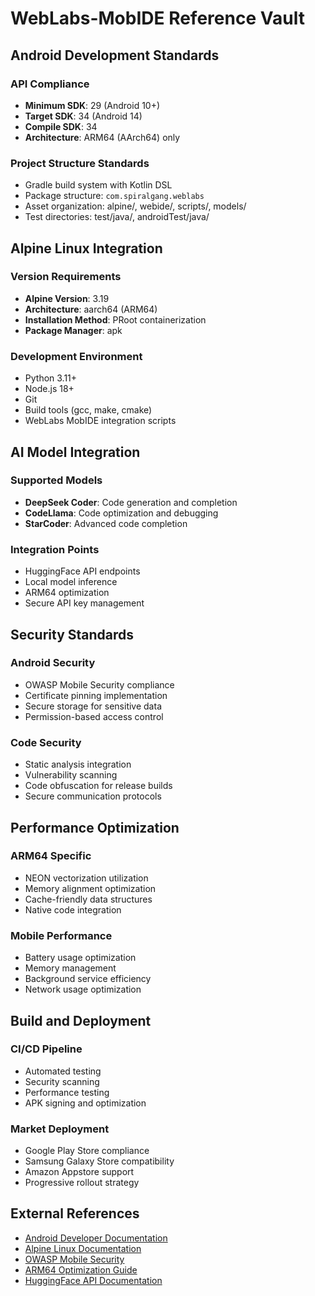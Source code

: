 # WebLabs-MobIDE Reference Vault

## Android Development Standards

### API Compliance
- **Minimum SDK**: 29 (Android 10+)
- **Target SDK**: 34 (Android 14)
- **Compile SDK**: 34
- **Architecture**: ARM64 (AArch64) only

### Project Structure Standards
- Gradle build system with Kotlin DSL
- Package structure: `com.spiralgang.weblabs`
- Asset organization: alpine/, webide/, scripts/, models/
- Test directories: test/java/, androidTest/java/

## Alpine Linux Integration

### Version Requirements
- **Alpine Version**: 3.19
- **Architecture**: aarch64 (ARM64)
- **Installation Method**: PRoot containerization
- **Package Manager**: apk

### Development Environment
- Python 3.11+
- Node.js 18+
- Git
- Build tools (gcc, make, cmake)
- WebLabs MobIDE integration scripts

## AI Model Integration

### Supported Models
- **DeepSeek Coder**: Code generation and completion
- **CodeLlama**: Code optimization and debugging  
- **StarCoder**: Advanced code completion

### Integration Points
- HuggingFace API endpoints
- Local model inference
- ARM64 optimization
- Secure API key management

## Security Standards

### Android Security
- OWASP Mobile Security compliance
- Certificate pinning implementation
- Secure storage for sensitive data
- Permission-based access control

### Code Security
- Static analysis integration
- Vulnerability scanning
- Code obfuscation for release builds
- Secure communication protocols

## Performance Optimization

### ARM64 Specific
- NEON vectorization utilization
- Memory alignment optimization
- Cache-friendly data structures
- Native code integration

### Mobile Performance
- Battery usage optimization
- Memory management
- Background service efficiency
- Network usage optimization

## Build and Deployment

### CI/CD Pipeline
- Automated testing
- Security scanning
- Performance testing
- APK signing and optimization

### Market Deployment
- Google Play Store compliance
- Samsung Galaxy Store compatibility
- Amazon Appstore support
- Progressive rollout strategy

## External References

- [Android Developer Documentation](https://developer.android.com/)
- [Alpine Linux Documentation](https://wiki.alpinelinux.org/)
- [OWASP Mobile Security](https://owasp.org/www-project-mobile-security/)
- [ARM64 Optimization Guide](https://developer.arm.com/documentation/)
- [HuggingFace API Documentation](https://huggingface.co/docs/api-inference/)